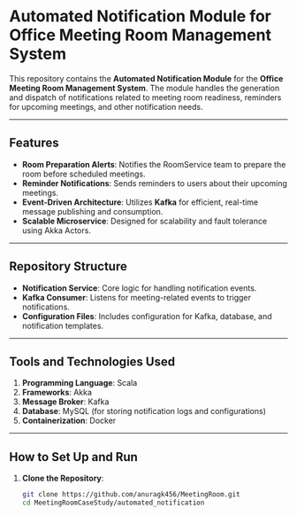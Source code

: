 # Automated Notification Module for Office Meeting Room Management System

This repository contains the **Automated Notification Module** for the **Office Meeting Room Management System**. The module handles the generation and dispatch of notifications related to meeting room readiness, reminders for upcoming meetings, and other notification needs.

---

## Features

- **Room Preparation Alerts**: Notifies the RoomService team to prepare the room before scheduled meetings.
- **Reminder Notifications**: Sends reminders to users about their upcoming meetings.
- **Event-Driven Architecture**: Utilizes **Kafka** for efficient, real-time message publishing and consumption.
- **Scalable Microservice**: Designed for scalability and fault tolerance using Akka Actors.

---

## Repository Structure

- **Notification Service**: Core logic for handling notification events.
- **Kafka Consumer**: Listens for meeting-related events to trigger notifications.
- **Configuration Files**: Includes configuration for Kafka, database, and notification templates.

---

## Tools and Technologies Used

1. **Programming Language**: Scala
2. **Frameworks**: Akka
3. **Message Broker**: Kafka
4. **Database**: MySQL (for storing notification logs and configurations)
5. **Containerization**: Docker

---

## How to Set Up and Run

1. **Clone the Repository**:
   ```bash
   git clone https://github.com/anuragk456/MeetingRoom.git
   cd MeetingRoomCaseStudy/automated_notification
